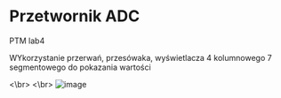 # Przetwornik ADC
PTM lab4

WYkorzystanie przerwań, przesówaka, wyświetlacza 4 kolumnowego 7 segmentowego do pokazania wartości

<\br>
<\br>
![image](https://user-images.githubusercontent.com/68146740/180728790-9494757a-eded-4d56-8750-d5d0c38eb776.png)

